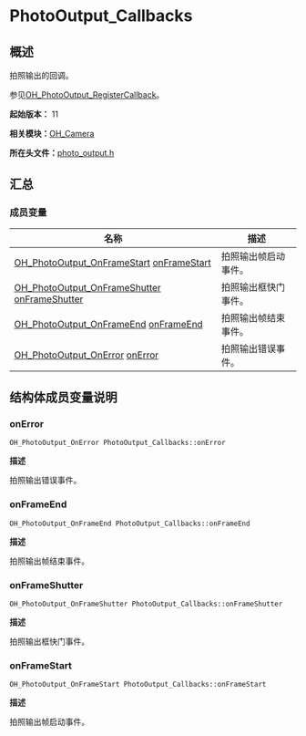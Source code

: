 # PhotoOutput_Callbacks


## 概述

拍照输出的回调。

参见[OH_PhotoOutput_RegisterCallback](_o_h___camera.md#oh_photooutput_registercallback)。

**起始版本：** 11

**相关模块：**[OH_Camera](_o_h___camera.md)

**所在头文件：**[photo_output.h](photo__output_8h.md)


## 汇总


### 成员变量

| 名称 | 描述 | 
| -------- | -------- |
| [OH_PhotoOutput_OnFrameStart](_o_h___camera.md#oh_photooutput_onframestart) [onFrameStart](#onframestart) | 拍照输出帧启动事件。 | 
| [OH_PhotoOutput_OnFrameShutter](_o_h___camera.md#oh_photooutput_onframeshutter) [onFrameShutter](#onframeshutter) | 拍照输出框快门事件。 | 
| [OH_PhotoOutput_OnFrameEnd](_o_h___camera.md#oh_photooutput_onframeend) [onFrameEnd](#onframeend) | 拍照输出帧结束事件。 | 
| [OH_PhotoOutput_OnError](_o_h___camera.md#oh_photooutput_onerror) [onError](#onerror) | 拍照输出错误事件。 | 


## 结构体成员变量说明


### onError

```
OH_PhotoOutput_OnError PhotoOutput_Callbacks::onError
```

**描述**

拍照输出错误事件。


### onFrameEnd

```
OH_PhotoOutput_OnFrameEnd PhotoOutput_Callbacks::onFrameEnd
```

**描述**

拍照输出帧结束事件。


### onFrameShutter

```
OH_PhotoOutput_OnFrameShutter PhotoOutput_Callbacks::onFrameShutter
```

**描述**

拍照输出框快门事件。


### onFrameStart

```
OH_PhotoOutput_OnFrameStart PhotoOutput_Callbacks::onFrameStart
```

**描述**

拍照输出帧启动事件。

